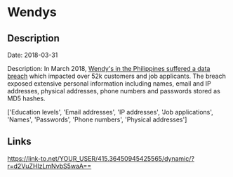 # Wendys

## Description

Date: 2018-03-31

Description:
In March 2018, <a href="https://www.rappler.com/technology/202040-wendys-philippines-data-breach/" target="_blank" rel="noopener">Wendy's in the Philippines suffered a data breach</a> which impacted over 52k customers and job applicants. The breach exposed extensive personal information including names, email and IP addresses, physical addresses, phone numbers and passwords stored as MD5 hashes.


['Education levels', 'Email addresses', 'IP addresses', 'Job applications', 'Names', 'Passwords', 'Phone numbers', 'Physical addresses']

## Links

https://link-to.net/YOUR_USER/415.36450945425565/dynamic/?r=d2VuZHlzLmNvbS5waA==
